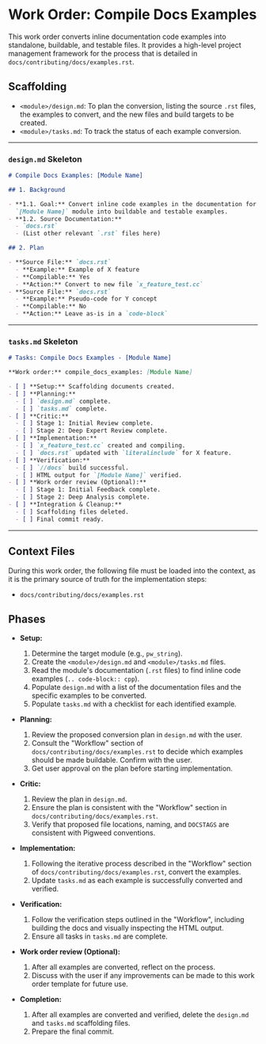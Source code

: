 # Work Order: Compile Docs Examples

This work order converts inline documentation code examples into standalone,
buildable, and testable files. It provides a high-level project management
framework for the process that is detailed in
`docs/contributing/docs/examples.rst`.

## Scaffolding

- `<module>/design.md`: To plan the conversion, listing the source `.rst` files,
  the examples to convert, and the new files and build targets to be created.
- `<module>/tasks.md`: To track the status of each example conversion.

---

### `design.md` Skeleton

```markdown
# Compile Docs Examples: [Module Name]

## 1. Background

- **1.1. Goal:** Convert inline code examples in the documentation for the
  `[Module Name]` module into buildable and testable examples.
- **1.2. Source Documentation:**
  - `docs.rst`
  - (List other relevant `.rst` files here)

## 2. Plan

- **Source File:** `docs.rst`
  - **Example:** Example of X feature
  - **Compilable:** Yes
  - **Action:** Convert to new file `x_feature_test.cc`
- **Source File:** `docs.rst`
  - **Example:** Pseudo-code for Y concept
  - **Compilable:** No
  - **Action:** Leave as-is in a `code-block`

```

---

### `tasks.md` Skeleton

```markdown
# Tasks: Compile Docs Examples - [Module Name]

**Work order:** compile_docs_examples: [Module Name]

- [ ] **Setup:** Scaffolding documents created.
- [ ] **Planning:**
  - [ ] `design.md` complete.
  - [ ] `tasks.md` complete.
- [ ] **Critic:**
  - [ ] Stage 1: Initial Review complete.
  - [ ] Stage 2: Deep Expert Review complete.
- [ ] **Implementation:**
  - [ ] `x_feature_test.cc` created and compiling.
  - [ ] `docs.rst` updated with `literalinclude` for X feature.
- [ ] **Verification:**
  - [ ] `//docs` build successful.
  - [ ] HTML output for `[Module Name]` verified.
- [ ] **Work order review (Optional):**
  - [ ] Stage 1: Initial Feedback complete.
  - [ ] Stage 2: Deep Analysis complete.
- [ ] **Integration & Cleanup:**
  - [ ] Scaffolding files deleted.
  - [ ] Final commit ready.
```

---

## Context Files

During this work order, the following file must be loaded into the context, as
it is the primary source of truth for the implementation steps:

- `docs/contributing/docs/examples.rst`

## Phases

- **Setup:**
  1.  Determine the target module (e.g., `pw_string`).
  2.  Create the `<module>/design.md` and `<module>/tasks.md` files.
  3.  Read the module's documentation (`.rst` files) to find inline code
      examples (`.. code-block:: cpp`).
  4.  Populate `design.md` with a list of the documentation files and the
      specific examples to be converted.
  5.  Populate `tasks.md` with a checklist for each identified example.

- **Planning:**
  1.  Review the proposed conversion plan in `design.md` with the user.
  2.  Consult the "Workflow" section of `docs/contributing/docs/examples.rst`
      to decide which examples should be made buildable. Confirm with the user.
  3.  Get user approval on the plan before starting implementation.

- **Critic:**
  1.  Review the plan in `design.md`.
  2.  Ensure the plan is consistent with the "Workflow" section in
      `docs/contributing/docs/examples.rst`.
  3.  Verify that proposed file locations, naming, and `DOCSTAGS` are consistent
      with Pigweed conventions.

- **Implementation:**
  1.  Following the iterative process described in the "Workflow"
      section of `docs/contributing/docs/examples.rst`, convert the examples.
  2.  Update `tasks.md` as each example is successfully converted and verified.

- **Verification:**
  1.  Follow the verification steps outlined in the "Workflow",
      including building the docs and visually inspecting the HTML output.
  2.  Ensure all tasks in `tasks.md` are complete.

- **Work order review (Optional):**
  1.  After all examples are converted, reflect on the process.
  2.  Discuss with the user if any improvements can be made to this work order
      template for future use.

- **Completion:**
  1.  After all examples are converted and verified, delete the `design.md` and
      `tasks.md` scaffolding files.
  2.  Prepare the final commit.
